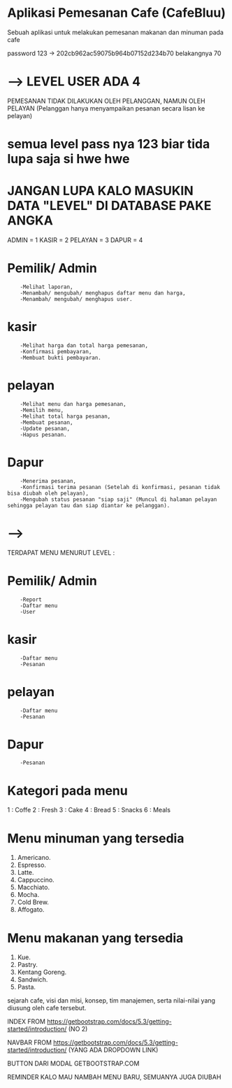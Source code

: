 # Aplikasi Pemesanan Cafe (CafeBluu)
Sebuah aplikasi untuk melakukan pemesanan makanan dan minuman pada cafe

password 123 -> 202cb962ac59075b964b07152d234b70
belakangnya 70
# --> LEVEL USER ADA 4

PEMESANAN TIDAK DILAKUKAN OLEH PELANGGAN, NAMUN OLEH PELAYAN (Pelanggan hanya menyampaikan pesanan secara lisan ke pelayan)

# semua level pass nya 123 biar tida lupa saja si hwe hwe

# JANGAN LUPA KALO MASUKIN DATA "LEVEL" DI DATABASE PAKE ANGKA 
ADMIN = 1
KASIR = 2
PELAYAN = 3
DAPUR = 4


# Pemilik/ Admin
        -Melihat laporan,
        -Menambah/ mengubah/ menghapus daftar menu dan harga,
        -Menambah/ mengubah/ menghapus user.

# kasir 
        -Melihat harga dan total harga pemesanan,
        -Konfirmasi pembayaran,
        -Membuat bukti pembayaran.

# pelayan
        -Melihat menu dan harga pemesanan,
        -Memilih menu,
        -Melihat total harga pesanan,
        -Membuat pesanan,
        -Update pesanan,
        -Hapus pesanan.

# Dapur
        -Menerima pesanan,
        -Konfirmasi terima pesanan (Setelah di konfirmasi, pesanan tidak bisa diubah oleh pelayan),
        -Mengubah status pesanan "siap saji" (Muncul di halaman pelayan sehingga pelayan tau dan siap diantar ke pelanggan).

# -->

TERDAPAT MENU MENURUT LEVEL : 

# Pemilik/ Admin
        -Report
        -Daftar menu
        -User

# kasir 
        -Daftar menu
        -Pesanan

# pelayan
        -Daftar menu
        -Pesanan
        
# Dapur
        -Pesanan




# Kategori pada menu
1 : Coffe
2 : Fresh
3 : Cake
4 : Bread
5 : Snacks 
6 : Meals



# Menu minuman yang tersedia
1. Americano.
2. Espresso. 
3. Latte.
4. Cappuccino.
5. Macchiato. 
6. Mocha. 
7. Cold Brew. 
8. Affogato.

# Menu makanan yang tersedia
1. Kue. 
2. Pastry. 
3. Kentang Goreng. 
4. Sandwich. 
5. Pasta.

sejarah cafe, visi dan misi, konsep, tim manajemen, serta nilai-nilai yang diusung oleh cafe tersebut.

INDEX FROM https://getbootstrap.com/docs/5.3/getting-started/introduction/ (NO 2)

NAVBAR FROM https://getbootstrap.com/docs/5.3/getting-started/introduction/ (YANG ADA DROPDOWN LINK)

BUTTON DARI MODAL GETBOOTSTRAP.COM

REMINDER KALO MAU NAMBAH MENU BARU, SEMUANYA JUGA DIUBAH
